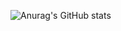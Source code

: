 ![Anurag's GitHub stats](https://github-readme-stats.vercel.app/api?username=cvenkman&count_private=true&show_icons=true&theme=cobalt)
